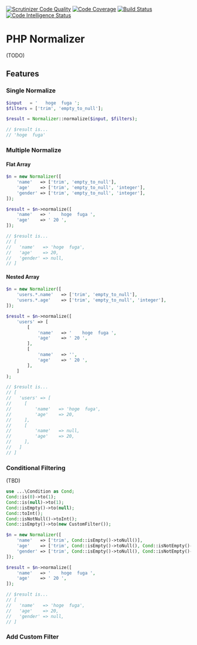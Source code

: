 [![Scrutinizer Code Quality](https://scrutinizer-ci.com/g/t-kuni/php-normalizer/badges/quality-score.png?b=master)](https://scrutinizer-ci.com/g/t-kuni/php-normalizer/?branch=master)
[![Code Coverage](https://scrutinizer-ci.com/g/t-kuni/php-normalizer/badges/coverage.png?b=master)](https://scrutinizer-ci.com/g/t-kuni/php-normalizer/?branch=master)
[![Build Status](https://scrutinizer-ci.com/g/t-kuni/php-normalizer/badges/build.png?b=master)](https://scrutinizer-ci.com/g/t-kuni/php-normalizer/build-status/master)
[![Code Intelligence Status](https://scrutinizer-ci.com/g/t-kuni/php-normalizer/badges/code-intelligence.svg?b=master)](https://scrutinizer-ci.com/code-intelligence)

# PHP Normalizer

(TODO)

## Features

### Single Normalize

```php
$input   = '   hoge  fuga ';
$filters = ['trim', 'empty_to_null'];

$result = Normalizer::normalize($input, $filters);

// $result is...
// 'hoge  fuga'
```

### Multiple Normalize

#### Flat Array

```php
$n = new Normalizer([
    'name'   => ['trim', 'empty_to_null'],
    'age'    => ['trim', 'empty_to_null', 'integer'],
    'gender' => ['trim', 'empty_to_null', 'integer'],
]);

$result = $n->normalize([
    'name'   => '    hoge  fuga ',
    'age'    => ' 20 ',
]);

// $result is...
// [
//   'name'   => 'hoge  fuga',
//   'age'    => 20,
//   'gender' => null,
// ]
```

#### Nested Array

```php
$n = new Normalizer([
    'users.*.name'   => ['trim', 'empty_to_null'],
    'users.*.age'    => ['trim', 'empty_to_null', 'integer'],
]);

$result = $n->normalize([
    'users' => [
        [
            'name'   => '    hoge  fuga ',
            'age'    => ' 20 ',
        ],
        [
            'name'   => '',
            'age'    => ' 20 ',
        ],
    ]
);

// $result is...
// [
//   'users' => [
//     [
//         'name'   => 'hoge  fuga',
//         'age'    => 20,
//     ],
//     [
//         'name'   => null,
//         'age'    => 20,
//     ],
//   ]
// ]
```

### Conditional Filtering 

(TBD)

```php
use ...\Condition as Cond;
Cond::is(0)->to(1);
Cond::is(null)->to(1);
Cond::isEmpty()->to(null);
Cond::toInt();
Cond::isNotNull()->toInt();
Cond::isEmpty()->to(new CustomFilter());
```

```php
$n = new Normalizer([
    'name'   => ['trim', Cond::isEmpty()->toNull()],
    'age'    => ['trim', Cond::isEmpty()->toNull(), Cond::isNotEmpty()->toInt()],
    'gender' => ['trim', Cond::isEmpty()->toNull(), Cond::isNotEmpty()->toInt()],
]);

$result = $n->normalize([
    'name'   => '    hoge  fuga ',
    'age'    => ' 20 ',
]);

// $result is...
// [
//   'name'   => 'hoge  fuga',
//   'age'    => 20,
//   'gender' => null,
// ]
```

### Add Custom Filter

```php
```
